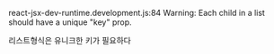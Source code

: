 react-jsx-dev-runtime.development.js:84 Warning: Each child in a list should have a unique "key" prop.

리스트형식은 유니크한 키가 필요하다